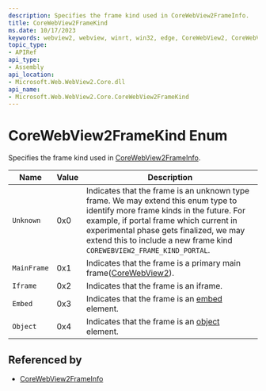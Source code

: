```yaml
---
description: Specifies the frame kind used in CoreWebView2FrameInfo.
title: CoreWebView2FrameKind
ms.date: 10/17/2023
keywords: webview2, webview, winrt, win32, edge, CoreWebView2, CoreWebView2Controller, browser control, edge html, CoreWebView2FrameKind
topic_type:
- APIRef
api_type:
- Assembly
api_location:
- Microsoft.Web.WebView2.Core.dll
api_name:
- Microsoft.Web.WebView2.Core.CoreWebView2FrameKind
---
```


# CoreWebView2FrameKind Enum

Specifies the frame kind used in [CoreWebView2FrameInfo](corewebview2frameinfo.md).

| Name |  Value | Description |
|--|--|--|
|`Unknown` | 0x0  |  Indicates that the frame is an unknown type frame. We may extend this enum type to identify more frame kinds in the future. For example, if portal frame which current in experimental phase gets finalized, we may extend this to include a new frame kind `COREWEBVIEW2_FRAME_KIND_PORTAL`.|
|`MainFrame` | 0x1  |  Indicates that the frame is a primary main frame([CoreWebView2](corewebview2.md)).|
|`Iframe` | 0x2  |  Indicates that the frame is an iframe.|
|`Embed` | 0x3  |  Indicates that the frame is an [embed](https://developer.mozilla.org/en-US/docs/Web/HTML/Element/embed) element.|
|`Object` | 0x4  |  Indicates that the frame is an [object](https://developer.mozilla.org/en-US/docs/Web/HTML/Element/object) element.|


## Referenced by

- [CoreWebView2FrameInfo](corewebview2frameinfo.md)
